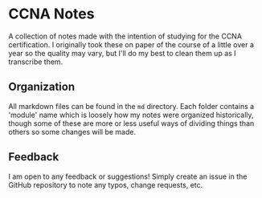 # CCNA Notes

A collection of notes made with the intention of studying for the CCNA certification. I originally took these on paper of the course of a little over a year so the quality may vary, but I'll do my best to clean them up as I transcribe them. 

## Organization

All markdown files can be found in the `md` directory. Each folder contains a 'module' name which is loosely how my notes were organized historically, though some of these are more or less useful ways of dividing things than others so some changes will be made. 

## Feedback

I am open to any feedback or suggestions! Simply create an issue in the GitHub repository to note any typos, change requests, etc.
